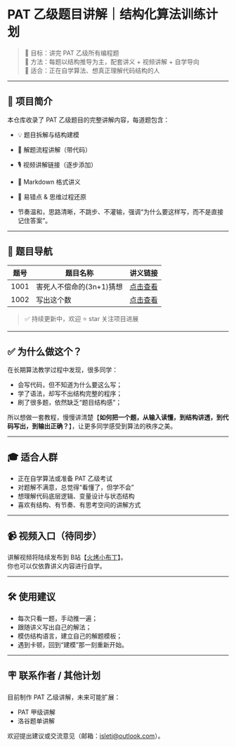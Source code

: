 # PAT 乙级题目讲解｜结构化算法训练计划

> 📍 目标：讲完 PAT 乙级所有编程题  
> 🧠 方法：每题以结构推导为主，配套讲义 + 视频讲解 + 自学导向  
> 🎯 适合：正在自学算法、想真正理解代码结构的人

---

## 🧭 项目简介

本仓库收录了 PAT 乙级题目的完整讲解内容，每道题包含：

- 💡 题目拆解与结构建模
- 🧩 解题流程讲解（带代码）
- 🎙 视频讲解链接（逐步添加）
- 🧾 Markdown 格式讲义
- 🧪 易错点 & 思维过程还原

- 节奏温和，思路清晰，不跳步、不灌输，强调“为什么要这样写，而不是直接记住答案”。
---

## 🧾 题目导航

| 题号 | 题目名称 | 讲义链接 |
|------|-----------|-----------|
| 1001 | 害死人不偿命的(3n+1)猜想 | [点击查看](./PAT-B-1001-害死人不偿命的(3n+1)猜想.md) |
| 1002 | 写出这个数 | [点击查看](./PAT-B-1002-写出这个数.md) |

> ✅ 持续更新中，欢迎 ⭐ star 关注项目进展

---

## ✅ 为什么做这个？

在长期算法教学过程中发现，很多同学：

- 会写代码，但不知道为什么要这么写；
- 学了语法，却写不出结构完整的程序；
- 刷了很多题，依然缺乏“题目结构感”；

所以想做一套教程，慢慢讲清楚【**如何把一个题，从输入读懂，到结构讲透，到代码写出，到输出正确？**】，让更多同学感受到算法的秩序之美。
> 

---

## 🎓 适合人群

- 正在自学算法或准备 PAT 乙级考试
- 对题解不满意，总觉得“看懂了，但学不会”
- 想理解代码底层逻辑、变量设计与状态结构
- 喜欢有结构、有节奏、有思考空间的讲解方式

---


## 📹 视频入口（待同步）

讲解视频将陆续发布到 B站【[火烤小布丁](https://www.bilibili.com/video/BV1edgDzVESR)】。  
你也可以仅依靠讲义内容进行自学。

---

## 🛠 使用建议

- 每次只看一题，手动推一遍；
- 跟随讲义写出自己的解法；
- 模仿结构语言，建立自己的解题模板；
- 遇到卡顿，回到“建模”那一刻重新开始。

---

## 🪧 联系作者 / 其他计划

目前制作 PAT 乙级讲解，未来可能扩展： 
- PAT 甲级讲解
- 洛谷题单讲解 

欢迎提出建议或交流意见（邮箱：isleti@outlook.com）。



